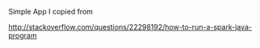 Simple App I copied from

http://stackoverflow.com/questions/22298192/how-to-run-a-spark-java-program